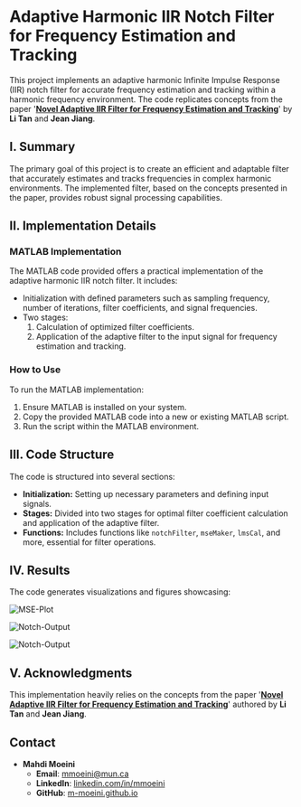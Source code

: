 # Adaptive Harmonic IIR Notch Filter for Frequency Estimation and Tracking

This project implements an adaptive harmonic Infinite Impulse Response (IIR) notch filter for accurate frequency estimation and tracking within a harmonic frequency environment. The code replicates concepts from the paper '[**Novel Adaptive IIR Filter for Frequency Estimation and Tracking**](https://ieeexplore.ieee.org/abstract/document/5230818?casa_token=DxMDCnTBnXsAAAAA:7CzY9qnxx0hZpN2GDohJ8RIwSNdo1HdZTcJAVAbHwrXt3lDEC-vWlLXdHvxsNy85QNDFJ1wv5nT3)' by **Li Tan** and **Jean Jiang**.


## I. Summary

The primary goal of this project is to create an efficient and adaptable filter that accurately estimates and tracks frequencies in complex harmonic environments. The implemented filter, based on the concepts presented in the paper, provides robust signal processing capabilities.

## II. Implementation Details

### MATLAB Implementation

The MATLAB code provided offers a practical implementation of the adaptive harmonic IIR notch filter. It includes:

- Initialization with defined parameters such as sampling frequency, number of iterations, filter coefficients, and signal frequencies.
- Two stages: 
  1. Calculation of optimized filter coefficients.
  2. Application of the adaptive filter to the input signal for frequency estimation and tracking.

### How to Use

To run the MATLAB implementation:

1. Ensure MATLAB is installed on your system.
2. Copy the provided MATLAB code into a new or existing MATLAB script.
3. Run the script within the MATLAB environment.

## III. Code Structure

The code is structured into several sections:

- **Initialization:** Setting up necessary parameters and defining input signals.
- **Stages:** Divided into two stages for optimal filter coefficient calculation and application of the adaptive filter.
- **Functions:** Includes functions like `notchFilter`, `mseMaker`, `lmsCal`, and more, essential for filter operations.

## IV. Results

The code generates visualizations and figures showcasing:

![MSE-Plot](https://github.com/M-Moeini/Novel-Adaptive-IIR-Filter-for-Frequency-Estimation-and-Tracking/blob/master/Results/MSE-Plot.png)



![Notch-Output](https://github.com/M-Moeini/Novel-Adaptive-IIR-Filter-for-Frequency-Estimation-and-Tracking/blob/master/Results/Notch-Output.png)



![Notch-Output](https://github.com/M-Moeini/Novel-Adaptive-IIR-Filter-for-Frequency-Estimation-and-Tracking/blob/master/Results/Notch-Output.png)

## V. Acknowledgments

This implementation heavily relies on the concepts from the paper '[**Novel Adaptive IIR Filter for Frequency Estimation and Tracking**](https://ieeexplore.ieee.org/abstract/document/5230818?casa_token=DxMDCnTBnXsAAAAA:7CzY9qnxx0hZpN2GDohJ8RIwSNdo1HdZTcJAVAbHwrXt3lDEC-vWlLXdHvxsNy85QNDFJ1wv5nT3)' authored by **Li Tan** and **Jean Jiang**.


## Contact
- **Mahdi Moeini**
  - **Email**: [mmoeini@mun.ca](mailto:mmoeini@mun.ca)
  - **LinkedIn**: [linkedin.com/in/mmoeini](https://linkedin.com/in/mmoeini)
  - **GitHub**: [m-moeini.github.io](https://m-moeini.github.io)

